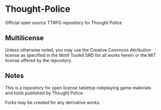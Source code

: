 # Thought-Police
Official open source TTRPG repository for Thought Police

## Multilicense
Unless otherwise noted, you may use the Creative Commons Attribution license as specified in the Motif Toolkit SRD for all works herein or the MIT license offered by the repository.

## Notes
This is a repository for open license tabletop roleplaying game materials and tools published by Thought Police.

Forks may be created for any derivative works.
